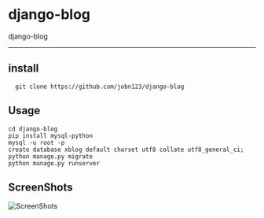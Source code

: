 # django-blog
django-blog 

--------

## install 

```shell
  git clone https://github.com/jobn123/django-blog
```

## Usage
```
cd django-blog
pip install mysql-python
mysql -u root -p
create database xblog default charset utf8 collate utf8_general_ci;
python manage.py migrate
python manage.py runserver
```

## ScreenShots
![ScreenShots](http://7xoboh.com1.z0.glb.clouddn.com/pblog.png)
